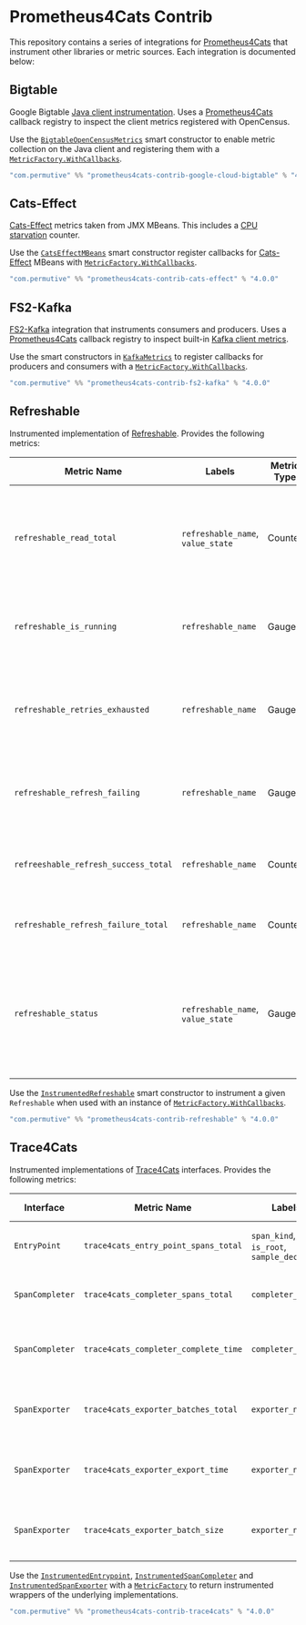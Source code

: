 # Prometheus4Cats Contrib

This repository contains a series of integrations for [Prometheus4Cats] that instrument other libraries or metric
sources. Each integration is documented below:

## Bigtable

Google Bigtable [Java client instrumentation](https://cloud.google.com/bigtable/docs/client-side-metrics).
Uses a [Prometheus4Cats] callback registry to inspect the client metrics registered with OpenCensus.

Use the [`BigtableOpenCensusMetrics`](/modules/prometheus4cats-contrib-google-cloud-bigtable/src/main/scala/prometheus4cats/bigtable/BigtableOpenCensusMetrics.scala)
smart constructor to enable metric collection on the Java client and registering them with a
[`MetricFactory.WithCallbacks`].

```sbt
"com.permutive" %% "prometheus4cats-contrib-google-cloud-bigtable" % "4.0.0"
```

## Cats-Effect

[Cats-Effect] metrics taken from JMX MBeans. This includes a
[CPU starvation](https://typelevel.org/cats-effect/docs/core/starvation-and-tuning) counter.

Use the [`CatsEffectMBeans`](/modules/prometheus4cats-contrib-cats-effect/src/main/scala/prometheus4cats/catseffect/CatsEffectMBeans.scala)
smart constructor register callbacks for [Cats-Effect] MBeans with [`MetricFactory.WithCallbacks`].

```sbt
"com.permutive" %% "prometheus4cats-contrib-cats-effect" % "4.0.0"
```

## FS2-Kafka

[FS2-Kafka] integration that instruments consumers and producers. Uses a [Prometheus4Cats] callback registry to inspect
built-in [Kafka client metrics](https://docs.confluent.io/platform/current/kafka/monitoring.html#).

Use the smart constructors in [`KafkaMetrics`](/modules/prometheus4cats-contrib-fs2-kafka/src/main/scala/prometheus4cats/fs2kafka/KafkaMetrics.scala)
to register callbacks for producers and consumers with a [`MetricFactory.WithCallbacks`].

```sbt
"com.permutive" %% "prometheus4cats-contrib-fs2-kafka" % "4.0.0"
```

## Refreshable

Instrumented implementation of [Refreshable]. Provides the following metrics:

| Metric Name                          | Labels                            | Metric Type | Description                                                                                                 |
|--------------------------------------|-----------------------------------|-------------|-------------------------------------------------------------------------------------------------------------|
| `refreshable_read_total`             | `refreshable_name`, `value_state` | Counter     | Number of times this Refreshable has been read, with a label denoting the state of the value                |
| `refreshable_is_running`             | `refreshable_name`                | Gauge       | Whether this Refreshable is running - `1` if true, `0` if false                                             |
| `refreshable_retries_exhausted`      | `refreshable_name`                | Gauge       | Whether retries have been exhausted for this Refreshable - `1` if true, `0` if false                        |
| `refreshable_refresh_failing`        | `refreshable_name`                | Gauge       | Whether refresh is currently failing - `1` if true, `0` if false                                            |
| `refreeshable_refresh_success_total` | `refreshable_name`                | Counter     | Number of times the refresh operation has succeeded                                                         |
| `refreshable_refresh_failure_total`  | `refreshable_name`                | Counter     | Number of times refresh failed                                                                              |
| `refreshable_status`                 | `refreshable_name`, `value_state` | Gauge       | The current status of this Refreshable - a value of `1` against the label value indicates the current state |

Use the [`InstrumentedRefreshable`](/modules/prometheus4cats-contrib-refreshable/src/main/scala/prometheus4cats/refreshable/InstrumentedRefreshable.scala)
smart constructor to instrument a given `Refreshable` when used with an instance of [`MetricFactory.WithCallbacks`].

```sbt
"com.permutive" %% "prometheus4cats-contrib-refreshable" % "4.0.0"
```

## Trace4Cats

Instrumented implementations of [Trace4Cats] interfaces. Provides the following metrics:

| Interface       | Metric Name                          | Labels                                    | Metric Type | Description                                        |
|-----------------|--------------------------------------|-------------------------------------------|-------------|----------------------------------------------------|
| `EntryPoint`    | `trace4cats_entry_point_spans_total` | `span_kind`, `is_root`, `sample_decision` | Counter     | Total number of spans created                      |
| `SpanCompleter` | `trace4cats_completer_spans_total`   | `completer_name`                          | Counter     | Total number of spans completed                    |
| `SpanCompleter` | `trace4cats_completer_complete_time` | `completer_name`                          | Histogram   | Time it takes to complete a span in seconds        |
| `SpanExporter`  | `trace4cats_exporter_batches_total`  | `exporter_name`                           | Counter     | Total number of batches sent via this exporter     |
| `SpanExporter`  | `trace4cats_exporter_export_time`    | `exporter_name`                           | Histogram   | Time it takes to export a span batch in seconds    |
| `SpanExporter`  | `trace4cats_exporter_batch_size`     | `exporter_name`                           | Histogram   | Size distribution of batches sent by this exporter |

Use the [`InstrumentedEntrypoint`](/modules/prometheus4cats-contrib-trace4cats/src/main/scala/prometheus4cats/trace4cats/InstrumentedEntrypoint.scala),
[`InstrumentedSpanCompleter`](/modules/prometheus4cats-contrib-trace4cats/src/main/scala/prometheus4cats/trace4cats/InstrumentedSpanCompleter.scala) and
[`InstrumentedSpanExporter`](/modules/prometheus4cats-contrib-trace4cats/src/main/scala/prometheus4cats/trace4cats/InstrumentedSpanExporter.scala) with
a [`MetricFactory`] to return instrumented wrappers of the underlying implementations.

```sbt
"com.permutive" %% "prometheus4cats-contrib-trace4cats" % "4.0.0"
```

[Cats-Effect]: https://typelevel.org/cats-effect
[FS2-Kafka]: https://fd4s.github.io/fs2-kafka/
[Refreshable]: https://github.com/permutive-engineering/refreshable
[Trace4Cats]: https://github.com/trace4cats/trace4cats
[Prometheus4Cats]: https://github.com/permutive-engineering/prometheus4cats
[`MetricFactory`]: https://permutive-engineering.github.io/prometheus4cats/docs/interface/metric-factory/
[`MetricFactory.WithCallbacks`]: https://permutive-engineering.github.io/prometheus4cats/docs/interface/metric-factory/#metricfactory-or-metricfactorywithcallbacks

